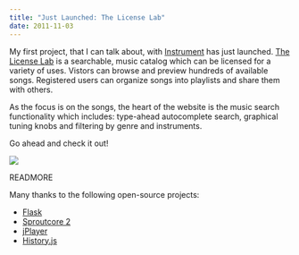 ```yaml
--- 
title: "Just Launched: The License Lab"
date: 2011-11-03
---
```


[Instrument]: http://weareinstrument.com
[The License Lab]: http://licenselab.com
[Flask]: http://flask.pocoo.org/
[Sproutcore 2]: https://github.com/sproutcore/sproutcore20
[jPlayer]: http://jplayer.org/
[History.js]: https://github.com/balupton/History.js/

My first project, that I can talk about, with [Instrument] has just launched. [The License Lab] is a searchable, music catalog which can be licensed for a variety of uses. Vistors can browse and preview hundreds of available songs. Registered users can organize songs into playlists and share them with others.

As the focus is on the songs, the heart of the website is the music search functionality which includes: type-ahead autocomplete search, graphical tuning knobs and filtering by genre and instruments.

Go ahead and check it out!

<a href="http://licenselab.com/search/"><img src="http://src.sencha.io/-30/http://awardwinningfjords.com/images/licenselab.jpg"></a>

READMORE

Many thanks to the following open-source projects:

* [Flask]
* [Sproutcore 2]
* [jPlayer]
* [History.js]